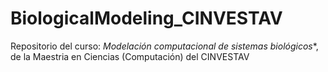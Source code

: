 # BiologicalModeling_CINVESTAV
Repositorio del curso: *Modelación computacional de sistemas biológicos**, de la Maestria en Ciencias (Computación) del CINVESTAV
